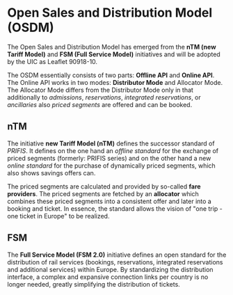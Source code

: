 
# Open Sales and Distribution Model (OSDM)

The Open Sales and Distribution Model has emerged from the **nTM (new Tariff Model)** and **FSM (Full Service Model)** initiatives and will be adopted by the UIC as Leaflet 90918-10.

The OSDM essentially consists of two parts: **Offline API** and **Online API**. The Online API works in two modes: **Distributor Mode** and Allocator Mode. The Allocator Mode differs from the Distributor Mode only in that additionally to *admissions*, *reservations*, *integrated reservations*, or *ancillaries* also *priced segments* are offered and can be booked.


## nTM

The initiative **new Tariff Model (nTM)** defines the successor standard of *PRIFIS*. It defines on the one hand an *offline standard* for the exchange of priced segments (formerly: PRIFIS series) and on the other hand a new *online standard* for the purchase of dynamically priced segments, which also shows savings offers can.

The priced segments are calculated and provided by so-called **fare providers**. The priced segments are fetched by an **allocator** which combines these priced segments into a consistent offer and later into a booking and ticket. In essence, the standard allows the vision of "one trip - one ticket in Europe" to be realized.

## FSM

The **Full Service Model (FSM 2.0)** initiative defines an open standard for the distribution of rail services (bookings, reservations, integrated reservations and additional services) within Europe. By standardizing the distribution interface, a complex and expansive connection links per country is no longer needed, greatly simplifying the distribution of tickets.
